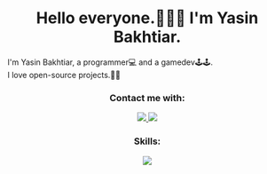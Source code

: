 <h1 align="center">Hello everyone.👋👋👋 I'm Yasin Bakhtiar.</h1>
<p>I'm Yasin Bakhtiar, a programmer💻 and a gamedev🕹️🕹️.<br> I love open-source projects.💖💖</p>
<h3 align="center">Contact me with:</h3>

<div align="center">
  <a href="https://github.com/yasinbakhtiar">
    <img src="https://skillicons.dev/icons?i=github">
  </a>
  
  <a href="https://discord.com/users/1010263661316685895">
    <img src="https://skillicons.dev/icons?i=discord">
  </a>
</div>

<h3 align="center">Skills:</h3>
<div align="center">
  <img src="https://skillicons.dev/icons?i=py,arduino,unity,git">

</div>
